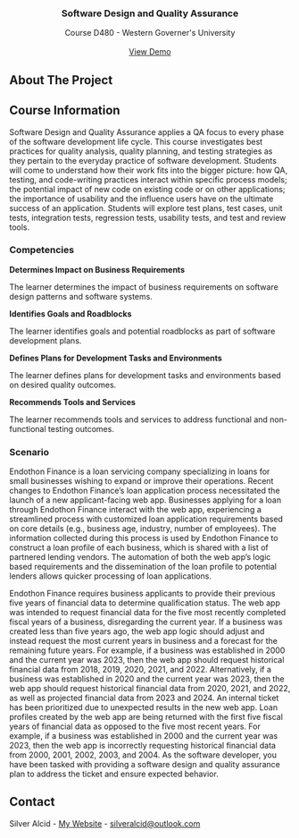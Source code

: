 <a id="readme-top"></a>

<h3 align="center">Software Design and Quality Assurance</h3>

  <p align="center">
    Course D480 - Western Governer's University
    <br />
    <br />
    <a href="https://github.com/github_username/repo_name">View Demo</a>
</div>


<!-- ABOUT THE PROJECT -->
## About The Project


## Course Information

Software Design and Quality Assurance applies a QA focus to every phase of the software development life cycle. This course investigates best practices for quality analysis, quality planning, and testing strategies as they pertain to the everyday practice of software development. Students will come to understand how their work fits into the bigger picture: how QA, testing, and code-writing practices interact within specific process models; the potential impact of new code on existing code or on other applications; the importance of usability and the influence users have on the ultimate success of an application. Students will explore test plans, test cases, unit tests, integration tests, regression tests, usability tests, and test and review tools.

### Competencies

**Determines Impact on Business Requirements**

The learner determines the impact of business requirements on software design patterns and software systems.

**Identifies Goals and Roadblocks**

The learner identifies goals and potential roadblocks as part of software development plans.

**Defines Plans for Development Tasks and Environments**

The learner defines plans for development tasks and environments based on desired quality outcomes.

**Recommends Tools and Services**

The learner recommends tools and services to address functional and non-functional testing outcomes.

### Scenario

Endothon Finance is a loan servicing company specializing in loans for small businesses
wishing to expand or improve their operations. Recent changes to Endothon Finance’s loan
application process necessitated the launch of a new applicant-facing web app. Businesses
applying for a loan through Endothon Finance interact with the web app, experiencing a
streamlined process with customized loan application requirements based on core details
(e.g., business age, industry, number of employees). The information collected during this
process is used by Endothon Finance to construct a loan profile of each business, which is
shared with a list of partnered lending vendors. The automation of both the web app’s logic based requirements and the dissemination of the loan profile to potential lenders allows
quicker processing of loan applications.

Endothon Finance requires business applicants to provide their previous five years of
financial data to determine qualification status. The web app was intended to request
financial data for the five most recently completed fiscal years of a business, disregarding
the current year. If a business was created less than five years ago, the web app logic
should adjust and instead request the most current years in business and a forecast for the
remaining future years. For example, if a business was established in 2000 and the current
year was 2023, then the web app should request historical financial data from 2018, 2019,
2020, 2021, and 2022. Alternatively, if a business was established in 2020 and the current
year was 2023, then the web app should request historical financial data from 2020, 2021,
and 2022, as well as projected financial data from 2023 and 2024.
An internal ticket has been prioritized due to unexpected results in the new web app. Loan
profiles created by the web app are being returned with the first five fiscal years of financial
data as opposed to the five most recent years. For example, if a business was established in
2000 and the current year was 2023, then the web app is incorrectly requesting historical
financial data from 2000, 2001, 2002, 2003, and 2004. As the software developer, you have
been tasked with providing a software design and quality assurance plan to address the
ticket and ensure expected behavior.



<!-- CONTACT -->
## Contact

Silver Alcid - [My Website](https://silveralcid.com) - silveralcid@outlook.com
